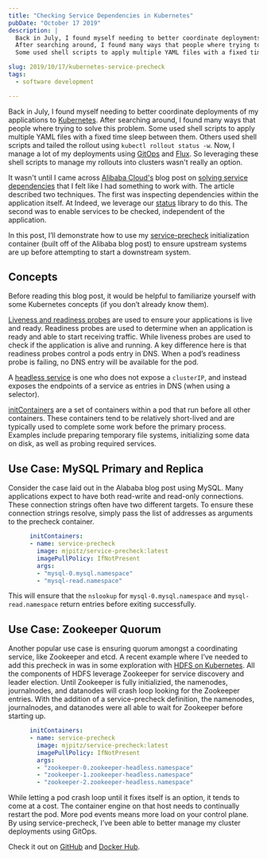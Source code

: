 ```yaml
---
title: "Checking Service Dependencies in Kubernetes"
pubDate: "October 17 2019"
description: |
  Back in July, I found myself needing to better coordinate deployments of my applications to Kubernetes.
  After searching around, I found many ways that people where trying to solve this problem.
  Some used shell scripts to apply multiple YAML files with a fixed time sleep between them.

slug: 2019/10/17/kubernetes-service-precheck
tags:
  - software development

---
```


Back in July, I found myself needing to better coordinate deployments of my applications to [Kubernetes](https://kubernetes.io/).
After searching around, I found many ways that people where trying to solve this problem.
Some used shell scripts to apply multiple YAML files with a fixed time sleep between them.
Others used shell scripts and tailed the rollout using `kubectl rollout status -w`.
Now, I manage a lot of my deployments using [GitOps](https://www.weave.works/technologies/gitops/) and [Flux](https://github.com/fluxcd/flux).
So leveraging these shell scripts to manage my rollouts into clusters wasn't really an option.

It wasn't until I came across [Alibaba Cloud's](https://us.alibabacloud.com) blog post on [solving service dependencies](https://www.alibabacloud.com/blog/kubernetes-demystified-solving-service-dependencies_594110) that I felt like I had something to work with.
The article described two techniques. 
The first was inspecting dependencies within the application itself. 
At Indeed, we leverage our [status](http://github.com/indeedeng/status) library to do this. 
The second was to enable services to be checked, independent of the application.

In this post, I’ll demonstrate how to use my [service-precheck](https://hub.docker.com/r/mjpitz/service-precheck) initialization container (built off of the Alibaba blog post) to ensure upstream systems are up before attempting to start a downstream system.

<!--more-->

## Concepts

Before reading this blog post, it would be helpful to familiarize yourself with some Kubernetes concepts (if you don’t already know them).

[Liveness and readiness probes](https://kubernetes.io/docs/tasks/configure-pod-container/configure-liveness-readiness-startup-probes/) are used to ensure your applications is live and ready. 
Readiness probes are used to determine when an application is ready and able to start receiving traffic. 
While liveness probes are used to check if the application is alive and running. 
A key difference here is that readiness probes control a pods entry in DNS. 
When a pod’s readiness probe is failing, no DNS entry will be available for the pod.

A [headless service](https://kubernetes.io/docs/concepts/services-networking/service/#headless-services) is one who does not expose a `clusterIP`, and instead exposes the endpoints of a service as entries in DNS (when using a selector).

[initContainers](https://kubernetes.io/docs/concepts/workloads/pods/init-containers/) are a set of containers within a pod that run before all other containers. 
These containers tend to be relatively short-lived and are typically used to complete some work before the primary process. 
Examples include preparing temporary file systems, initializing some data on disk, as well as probing required services.

## Use Case: MySQL Primary and Replica

Consider the case laid out in the Alababa blog post using MySQL. 
Many applications expect to have both read-write and read-only connections. 
These connection strings often have two different targets. 
To ensure these connection strings resolve, simply pass the list of addresses as arguments to the precheck container.

```yaml
      initContainers:
      - name: service-precheck
        image: mjpitz/service-precheck:latest
        imagePullPolicy: IfNotPresent
        args:
        - "mysql-0.mysql.namespace"
        - "mysql-read.namespace"
```

This will ensure that the `nslookup` for `mysql-0.mysql.namespace` and `mysql-read.namespace` return entries before exiting successfully.

## Use Case: Zookeeper Quorum

Another popular use case is ensuring quorum amongst a coordinating service, like Zookeeper and etcd. 
A recent example where I’ve needed to add this precheck in was in some exploration with [HDFS on Kubernetes](https://github.com/apache-spark-on-k8s/kubernetes-HDFS). 
All the components of HDFS leverage Zookeeper for service discovery and leader election. 
Until Zookeeper is fully initializied, the namenodes, journalnodes, and datanodes will crash loop looking for the Zookeeper entries. 
With the addition of a service-precheck definition, the namenodes, journalnodes, and datanodes were all able to wait for Zookeeper before starting up.

```yaml
      initContainers:
      - name: service-precheck
        image: mjpitz/service-precheck:latest
        imagePullPolicy: IfNotPresent
        args:
        - "zookeeper-0.zookeeper-headless.namespace"
        - "zookeeper-1.zookeeper-headless.namespace"
        - "zookeeper-2.zookeeper-headless.namespace"
```

While letting a pod crash loop until it fixes itself is an option, it tends to come at a cost. 
The container engine on that host needs to continually restart the pod. 
More pod events means more load on your control plane. 
By using service-precheck, I’ve been able to better manage my cluster deployments using GitOps.

Check it out on [GitHub](https://github.com/mjpitz/service-precheck) and [Docker Hub](https://hub.docker.com/r/mjpitz/service-precheck).
